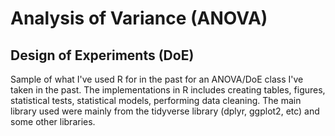 # Analysis of Variance (ANOVA)
## Design of Experiments (DoE)
Sample of what I've used R for in the past for an ANOVA/DoE class I've taken in the past. The implementations in R includes creating tables, figures, statistical tests, statistical models, performing data cleaning. The main library used were mainly from the tidyverse library (dplyr, ggplot2, etc) and some other libraries. 
